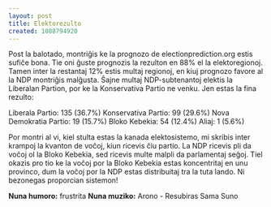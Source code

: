 ```yaml
---
layout: post
title: Elektorezulto
created: 1088794920
---
```

Post la balotado, montriĝis ke la prognozo de electionprediction.org estis sufiĉe bona.  Tie oni ĝuste prognozis la rezulton en 88% el la elektoregionoj.   Tamen inter la restantaj 12% estis multaj regionoj, en kiuj prognozo favore al la NDP montriĝis malĝusta.  Ŝajne multaj NDP-subtenantoj elektis la Liberalan Partion, por ke la Konservativa Partio ne venku.  Jen estas la fina rezulto:

Liberala Partio: 135 (36.7%)
Konservativa Partio: 99 (29.6%)
Nova Demokratia Partio: 19 (15.7%)
Bloko Kebekia: 54 (12.4%)
Aliaj: 1 (5.6%)

Por montri al vi, kiel stulta estas la kanada elektosistemo, mi skribis inter krampoj la kvanton de voĉoj, kiun ricevis ĉiu partio.  La NDP ricevis pli da voĉoj ol la Bloko Kebekia, sed ricevis multe malpli da parlamentaj seĝoj.  Tiel okazis pro tio ke la voĉoj por la Bloko Kebekia estas koncentritaj en unu provinco, dum la voĉoj por la NDP estas distribuitaj tra la tuta lando.  Ni bezonegas proporcian sistemon!

<b>Nuna humoro:</b> frustrita
<b>Nuna muziko:</b> Arono - Resubiras Sama Suno
